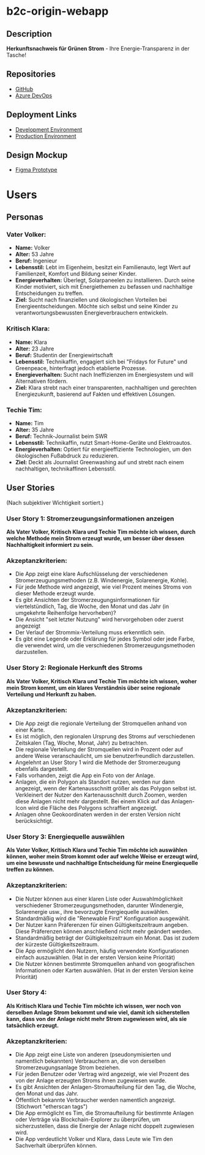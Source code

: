 # b2c-origin-webapp

## Description
**Herkunftsnachweis für Grünen Strom** - Ihre Energie-Transparenz in der Tasche!

## Repositories
- [GitHub](https://github.com/BlockInfinity/b2e2_b2c_origin_webapp)
- [Azure DevOps](https://enbw.visualstudio.com/b2e2/_git/b2e2_b2c_origin_webapp)

## Deployment Links
- [Development Environment](https://b2e2-b2c-origin-webapp-dev.azurewebsites.net/)
- [Production Environment](https://b2e2-b2c-origin-webapp-prod.azurewebsites.net/)

## Design Mockup
- [Figma Prototype](https://www.figma.com/proto/HdR8IXsKi8UtcpN4dFk1c8/Untitled?type=design&node-id=91-2448&t=98kSf72EABrWZUMg-1&scaling=scale-down&page-id=0%3A1&mode=design)

# Users 

## Personas

### Vater Volker:

- **Name:** Volker
- **Alter:** 53 Jahre
- **Beruf:** Ingenieur
- **Lebensstil:** Lebt im Eigenheim, besitzt ein Familienauto, legt Wert auf Familienzeit, Komfort und Bildung seiner Kinder.
- **Energieverhalten:** Überlegt, Solarpaneelen zu installieren. Durch seine Kinder motiviert, sich mit Energiethemen zu befassen und nachhaltige Entscheidungen zu treffen.
- **Ziel:** Sucht nach finanziellen und ökologischen Vorteilen bei Energieentscheidungen. Möchte sich selbst und seine Kinder zu verantwortungsbewussten Energieverbrauchern entwickeln.

### Kritisch Klara:

- **Name:** Klara
- **Alter:** 23 Jahre
- **Beruf:** Studentin der Energiewirtschaft
- **Lebensstil:** Technikaffin, engagiert sich bei "Fridays for Future" und Greenpeace, hinterfragt jedoch etablierte Prozesse.
- **Energieverhalten:** Sucht nach Ineffizienzen im Energiesystem und will Alternativen fördern.
- **Ziel:** Klara strebt nach einer transparenten, nachhaltigen und gerechten Energiezukunft, basierend auf Fakten und effektiven Lösungen.

### Techie Tim:

- **Name:** Tim
- **Alter:** 35 Jahre
- **Beruf:** Technik-Journalist beim SWR
- **Lebensstil:** Technikaffin, nutzt Smart-Home-Geräte und Elektroautos.
- **Energieverhalten:** Optiert für energieeffiziente Technologien, um den ökologischen Fußabdruck zu reduzieren.
- **Ziel:** Deckt als Journalist Greenwashing auf und strebt nach einem nachhaltigen, technikaffinen Lebensstil.

## User Stories
(Nach subjektiver Wichtigkeit sortiert.)​

### User Story 1: Stromerzeugungsinformationen anzeigen

**Als Vater Volker, Kritisch Klara und Techie Tim möchte ich wissen, durch welche Methode mein Strom erzeugt wurde, um besser über dessen Nachhaltigkeit informiert zu sein.**

### Akzeptanzkriterien:

- Die App zeigt eine klare Aufschlüsselung der verschiedenen Stromerzeugungsmethoden (z.B. Windenergie, Solarenergie, Kohle).​
- Für jede Methode wird angezeigt, wie viel Prozent meines Stroms von dieser Methode erzeugt wurde.​
- Es gibt Ansichten der Stromerzeugungsinformationen für viertelstündlich, Tag, die Woche, den Monat und das Jahr (in umgekehrte Reihenfolge hervorheben)?​
- Die Ansicht "seit letzter Nutzung" wird hervorgehoben oder zuerst angezeigt​
- Der Verlauf der Strommix-Verteilung muss erkenntlich sein. ​
- Es gibt eine Legende oder Erklärung für jedes Symbol oder jede Farbe, die verwendet wird, um die verschiedenen Stromerzeugungsmethoden darzustellen.

### User Story 2: Regionale Herkunft des Stroms

**Als Vater Volker, Kritisch Klara und Techie Tim möchte ich wissen, woher mein Strom kommt, um ein klares Verständnis über seine regionale Verteilung und Herkunft zu haben.**

### Akzeptanzkriterien:

- Die App zeigt die regionale Verteilung der Stromquellen anhand von einer Karte.​
- Es ist möglich, den regionalen Ursprung des Stroms auf verschiedenen Zeitskalen (Tag, Woche, Monat, Jahr) zu betrachten.​
- Die regionale Verteilung der Stromquellen wird in Prozent oder auf andere Weise veranschaulicht, um sie benutzerfreundlich darzustellen.​
- Angelehnt an User Story 1 wird die Methode der Stromerzeugung ebenfalls dargestellt.​
- Falls vorhanden, zeigt die App ein Foto von der Anlage.​
- Anlagen, die ein Polygon als Standort nutzen, werden nur dann angezeigt, wenn der Kartenausschnitt größer als das Polygon selbst ist. Verkleinert der Nutzer den Kartenausschnitt durch Zoomen, werden diese Anlagen nicht mehr dargestellt. Bei einem Klick auf das Anlagen-Icon wird die Fläche des Polygons schraffiert angezeigt.
- Anlagen ohne Geokoordinaten werden in der ersten Version nicht berücksichtigt.

### User Story 3: Energiequelle auswählen

**Als Vater Volker, Kritisch Klara und Techie Tim möchte ich auswählen können, woher mein Strom kommt oder auf welche Weise er erzeugt wird, um eine bewusste und nachhaltige Entscheidung für meine Energiequelle treffen zu können.**

### Akzeptanzkriterien:

- Die Nutzer können aus einer klaren Liste oder Auswahlmöglichkeit verschiedener Stromerzeugungsmethoden, darunter Windenergie, Solarenergie usw., ihre bevorzugte Energiequelle auswählen. ​
- Standardmäßig wird die "Renewable First" Konfiguration ausgewählt.​
- Der Nutzer kann Präferenzen für einen Gültigkeitszeitraum angeben. Diese Präferenzen können anschließend nicht mehr geändert werden. ​
- Standardmäßig beträgt der Gültigkeitszeitraum ein Monat. Das ist zudem der kürzeste Gültigkeitszeitraum.​
- Die App ermöglicht den Nutzern, häufig verwendete Konfigurationen einfach auszuwählen.​  (Hat in der ersten Version keine Priorität)
- Die Nutzer können bestimmte Stromquellen anhand von geografischen Informationen oder Karten auswählen. (Hat in der ersten Version keine Priorität)

### User Story 4:

**Als Kritisch Klara und Techie Tim möchte ich wissen, wer noch von derselben Anlage Strom bekommt und wie viel, damit ich sicherstellen kann, dass von der Anlage nicht mehr Strom zugewiesen wird, als sie tatsächlich erzeugt.**

### Akzeptanzkriterien:
- Die App zeigt eine Liste von anderen (pseudonymisierten und namentlich bekannten) Verbrauchern an, die von derselben Stromerzeugungsanlage Strom beziehen.​
- Für jeden Benutzer oder Vertrag wird angezeigt, wie viel Prozent des von der Anlage erzeugten Stroms ihnen zugewiesen wurde.​
- Es gibt Ansichten der Anlagen-Stromaufteilung für den Tag, die Woche, den Monat und das Jahr.​
- Öffentlich bekannte Verbraucher werden namentlich angezeigt. (Stichwort "etherscan tags")​
- Die App ermöglicht es Tim, die Stromaufteilung für bestimmte Anlagen oder Verträge via Blockchain-Explorer zu überprüfen, um sicherzustellen, dass die Energie der Anlage nicht doppelt zugewiesen wird.​
- Die App verdeutlicht Volker und Klara, dass Leute wie Tim den Sachverhalt überprüfen können.​